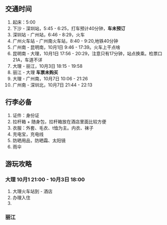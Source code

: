 

## 交通时间
1. 起床：5:00 
2. 下沙 - 深圳站，5:45 - 6:25，打车预计40分钟，**车未预订**
3. 深圳站 - 广州站，6:46 - 8:29，火车
4. 广州火车站 - 广州南火车站，8:40 - 9:20,地铁40分钟
5. 广州南 - 昆明南，10月1日 9:46 - 17:39。火车上干点啥
6. 昆明南 - 大理，10月1日 17:56 - 20:29，注意只有17分钟，站点换乘。检票口21A，车道不详
7. 大理 - 丽江，10月3日 18:15 - 19:58
8. 丽江 - 大理  **车票未购买**
9. 大理 - 广州南，10月7日 10:06 - 21:26
10. 广州南 - 深圳北，10月7日 21:44 - 22:13



## 行李必备
1. 证件：身份证
2. 拉杆箱 + 随身包，拉杆箱放在酒店里面比较方便
3. 衣服：外套、毛衣、t恤为主。内衣、袜子
4. 充电宝，充电线
5. 防晒用品，防晒霜、太阳镜
6. 雨伞


## 游玩攻略

### 大理 10月1 21:00 - 10月3日 18:00
1. 大理火车站到 - 酒店
2. 办理入住
3. 


### 丽江 
